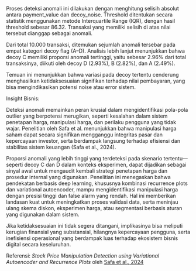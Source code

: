 Proses deteksi anomali ini dilakukan dengan menghitung selisih absolut antara payment_value dan decoy_noise. Threshold ditentukan secara statistik menggunakan metode Interquartile Range (IQR), dengan hasil threshold sebesar 86.32. Transaksi yang memiliki selisih di atas nilai tersebut dianggap sebagai anomali.

Dari total 10.000 transaksi, ditemukan sejumlah anomali tersebar pada empat kategori decoy flag (A–D). Analisis lebih lanjut menunjukkan bahwa decoy C memiliki proporsi anomali tertinggi, yaitu sebesar 2.96% dari total transaksinya, diikuti oleh decoy D (2.93%), B (2.82%), dan A (2.49%).

Temuan ini menunjukkan bahwa variasi pada decoy tertentu cenderung menghasilkan ketidaksesuaian signifikan terhadap nilai pembayaran, yang bisa mengindikasikan potensi noise atau error sistem.

Insight Bisnis:

Deteksi anomali memainkan peran krusial dalam mengidentifikasi pola-pola outlier yang berpotensi merugikan, seperti kesalahan dalam sistem penetapan harga, manipulasi harga, dan perilaku pengguna yang tidak wajar. Penelitian oleh Safa et al. menunjukkan bahwa manipulasi harga saham dapat secara signifikan mengganggu integritas pasar dan kepercayaan investor, serta berdampak langsung terhadap efisiensi dan stabilitas sistem keuangan (Safa et al., 2024).

Proporsi anomali yang lebih tinggi yang terdeteksi pada skenario tertentu—seperti decoy C dan D dalam konteks eksperimen, dapat dijadikan sebagai sinyal awal untuk mengaudit kembali strategi penetapan harga dan prosedur internal yang digunakan. Penelitian ini menegaskan bahwa pendekatan berbasis deep learning, khususnya kombinasi recurrence plots dan variational autoencoder, mampu mengidentifikasi manipulasi harga dengan presisi tinggi dan false alarm yang rendah. Hal ini memberikan landasan kuat untuk meningkatkan proses validasi data, serta meninjau ulang skema diskon, eksperimen harga, atau segmentasi berbasis aturan yang digunakan dalam sistem.

Jika ketidaksesuaian ini tidak segera ditangani, implikasinya bisa meliputi kerugian finansial yang substansial, hilangnya kepercayaan pengguna, serta inefisiensi operasional yang berdampak luas terhadap ekosistem bisnis digital secara keseluruhan.

Referensi: *Stock Price Manipulation Detection using Variational Autoencoder and Recurrence Plots* oleh [Safa et al., 2024](https://drive.google.com/file/d/13ov7DUN90u8tbWNAGefF4KX4D2w2UTMyL/view?usp=sharing)
